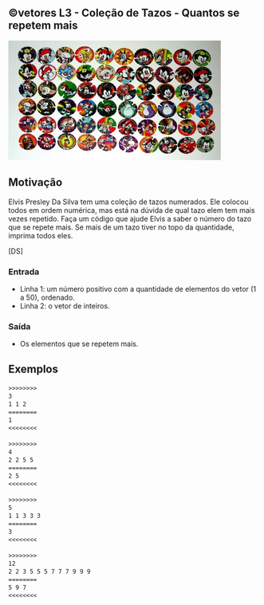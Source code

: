 ## ©vetores L3 - Coleção de Tazos - Quantos se repetem mais


![](__capa.jpg)

## Motivação

Elvis Presley Da Silva tem uma coleção de tazos numerados. Ele colocou todos em ordem numérica, mas está na dúvida de qual tazo elem tem mais vezes repetido. Faça um código que ajude Elvis a saber o número do tazo que se repete mais. Se mais de um tazo tiver no topo da quantidade, imprima todos eles.

\[DS\]

### Entrada

- Linha 1: um número positivo com a quantidade de elementos do vetor (1 a 50), ordenado.
- Linha 2: o vetor de inteiros.

### Saída

- Os elementos que se repetem mais.

## Exemplos

```
>>>>>>>>
3
1 1 2
========
1
<<<<<<<<

>>>>>>>>
4
2 2 5 5
========
2 5
<<<<<<<<

>>>>>>>>
5
1 1 3 3 3
========
3
<<<<<<<<

>>>>>>>>
12
2 2 3 5 5 5 7 7 7 9 9 9
========
5 9 7
<<<<<<<<
```

